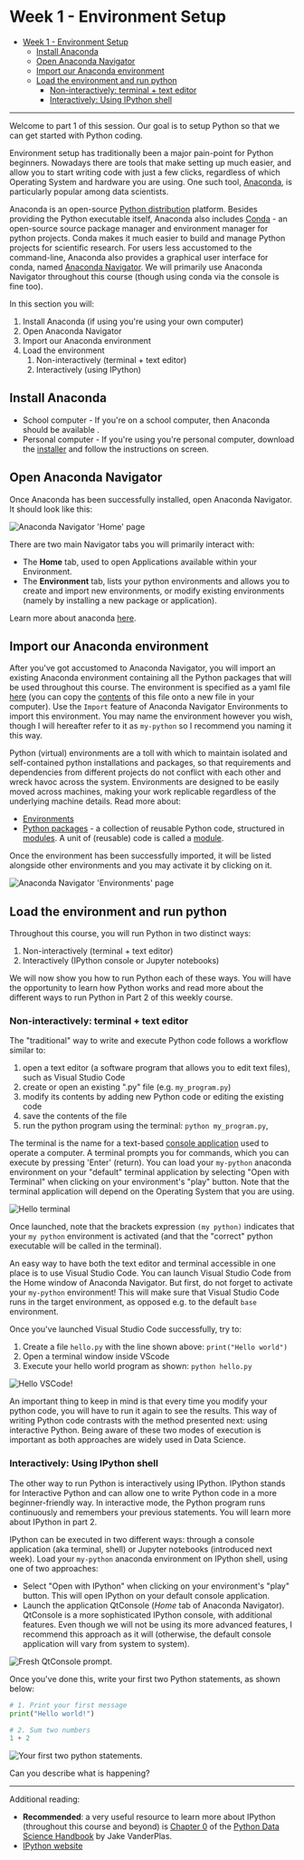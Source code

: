 # Week 1 - Environment Setup

- [Week 1 - Environment Setup](#week-1---environment-setup)
  - [Install Anaconda](#install-anaconda)
  - [Open Anaconda Navigator](#open-anaconda-navigator)
  - [Import our Anaconda environment](#import-our-anaconda-environment)
  - [Load the environment and run python](#load-the-environment-and-run-python)
    - [Non-interactively: terminal + text editor](#non-interactively-terminal--text-editor)
    - [Interactively: Using IPython shell](#interactively-using-ipython-shell)
---

Welcome to part 1 of this session. Our goal is to setup Python so that we can get started with
Python coding.

Environment setup has traditionally been a major pain-point for Python beginners. Nowadays there are
tools that make setting up much easier, and allow you to start writing code with just a few clicks,
regardless of which Operating System and hardware you are using. One such tool,
[Anaconda](https://www.anaconda.com/), is particularly popular among data scientists.

Anaconda is an open-source [Python distribution]((https://wiki.python.org/moin/PythonDistributions))
platform. Besides providing the Python executable itself, Anaconda also includes
[Conda](https://conda.io/en/latest/) - an open-source source package manager and environment manager
for python projects. Conda makes it much easier to build and manage Python projects for scientific
research. For users less accustomed to the command-line, Anaconda also provides a graphical user
interface for conda, named [Anaconda
Navigator](https://docs.anaconda.com/navigator/getting-started/). We will primarily use Anaconda
Navigator throughout this course (though using conda via the console is fine too).

In this section you will:

1. Install Anaconda (if using you're using your own computer)
2. Open Anaconda Navigator
3. Import our Anaconda environment
4. Load the environment
    1. Non-interactively (terminal + text editor)
    2. Interactively (using IPython)

## Install Anaconda

- School computer - If you're on a school computer, then Anaconda should be available .
- Personal computer - If you're using you're personal computer, download the
  [installer](https://www.anaconda.com/products/distribution) and follow the instructions on screen.

## Open Anaconda Navigator

Once Anaconda has been successfully installed, open Anaconda Navigator. It should look like this:

![Anaconda Navigator 'Home' page](images/anaconda-01.png)

There are two main Navigator tabs you will primarily interact with:

- The **Home** tab, used to open Applications available within your Environment.
- The **Environment** tab, lists your python environments and allows you to create and import new
  environments, or modify existing environments (namely by installing a new package or application).

Learn more about anaconda [here](https://docs.anaconda.com/anaconda/user-guide/getting-started/).

## Import our Anaconda environment

After you've got accustomed to Anaconda Navigator, you will import an existing Anaconda environment
containing all the Python packages that will be used throughout this course. The environment is
specified as a yaml file
[here](https://github.com/NewcastleComputingScience/csc8641/blob/main/01-python-course/my-python.yaml)
(you can copy the
[contents](https://raw.githubusercontent.com/NewcastleComputingScience/csc8641/main/01-python-course/my-python.yaml)
of this file onto a new file in your computer). Use the `Import` feature of Anaconda Navigator
Environments to import this environment. You may name the environment however you wish, though I
will hereafter refer to it as `my-python` so I recommend you naming it this way.

Python (virtual) environments are a toll with which to maintain isolated and self-contained python
installations and packages, so that requirements and dependencies from different projects do not
conflict with each other and wreck havoc across the system. Environments are designed to be easily
moved across machines, making your work replicable regardless of the underlying machine details.
Read more about:

- [Environments](https://www.anaconda.com/blog/moving-conda-environments)
- [Python packages](https://www.udacity.com/blog/2021/01/what-is-a-python-package.html) - a
  collection of reusable Python code, structured in
  [modules](https://packaging.python.org/en/latest/glossary/#term-Import-Package). A unit of
  (reusable) code is called a [module](https://docs.python.org/3/tutorial/modules.html).

Once the environment has been successfully imported, it will be listed alongside other environments
and you may activate it by clicking on it.

![Anaconda Navigator 'Environments' page](images/anaconda-01.png)

## Load the environment and run python

Throughout this course, you will run Python in two distinct ways:

1. Non-interactively (terminal + text editor)
2. Interactively (IPython console or Jupyter notebooks)

We will now show you how to run Python each of these ways. You will have the opportunity to learn
how Python works and read more about the different ways to run Python in Part 2 of this weekly
course.

### Non-interactively: terminal + text editor

The "traditional" way to write and execute Python code follows a workflow similar to:

1. open a text editor (a software program that allows you to edit text files), such as Visual Studio
   Code
2. create or open an existing ".py" file (e.g. `my_program.py`)
3. modify its contents by adding new Python code or editing the existing code
4. save the contents of the file
5. run the python program using the terminal: `python my_program.py`,

The terminal is the name for a text-based [console
application](https://en.wikipedia.org/wiki/Computer_terminal#Text_terminals) used to operate a
computer. A terminal prompts you for commands, which you can execute by pressing 'Enter' (return).
You can load your `my-python` anaconda environment on your "default" terminal application by
selecting "Open with Terminal" when clicking on your environment's "play" button. Note that the
terminal application will depend on the Operating System that you are using.

![Hello terminal](images/terminal.png)

Once launched, note that the brackets expression `(my python)` indicates that your `my python`
environment is activated (and that the "correct" python executable will be called in the terminal).

An easy way to have both the text editor and terminal accessible in one place is to use Visual
Studio Code. You can launch Visual Studio Code from the Home window of Anaconda Navigator. But
first, do not forget to activate your `my-python` environment! This will make sure that Visual
Studio Code runs in the target environment, as opposed e.g. to the default `base` environment.

Once you've launched Visual Studio Code successfully, try to:

1. Create a file `hello.py` with the line shown above: `print("Hello world")`
2. Open a terminal window inside VScode
3. Execute your hello world program as shown: `python hello.py`

![Hello VSCode!](images/vsc.png)

An important thing to keep in mind is that every time you modify your python code, you will have to
run it again to see the results. This way of writing Python code contrasts with the method presented
next: using interactive Python. Being aware of these two modes of execution is important as both
approaches are widely used in Data Science.

### Interactively: Using IPython shell

The other way to run Python is interactively using IPython. IPython stands for Interactive Python
and can allow one to write Python code in a more beginner-friendly way. In interactive mode, the
Python program runs continuously and remembers your previous statements. You will learn more about
IPython in part 2.

IPython can be executed in two different ways: through a console application (aka terminal, shell)
or Jupyter notebooks (introduced next week). Load your `my-python`  anaconda environment on
IPython shell, using one of two approaches:

- Select "Open with IPython" when clicking on your environment's "play" button. This will open
  IPython on your default console application.
- Launch the application QtConsole (*Home* tab of Anaconda Navigator). QtConsole is a more
  sophisticated IPython console, with additional features. Even though we will not be using its more
  advanced features, I recommend this approach as it will (otherwise, the default console
  application will vary from system to system).

![Fresh QtConsole prompt.](images/qtconsole-01.png)

Once you've done this, write your first two Python statements, as shown below:

```python
# 1. Print your first message
print("Hello world!")

# 2. Sum two numbers
1 + 2
```

![Your first two python statements.](images/qtconsole-02.png)

Can you describe what is happening?

---

Additional reading:

- **Recommended**: a very useful resource to learn more about IPython (throughout this course and
beyond) is [Chapter
0](https://jakevdp.github.io/PythonDataScienceHandbook/01.00-ipython-beyond-normal-python.html) of
the [Python Data Science Handbook](https://jakevdp.github.io/PythonDataScienceHandbook/index.html)
by Jake VanderPlas.
- [IPython website](https://ipython.org/)
